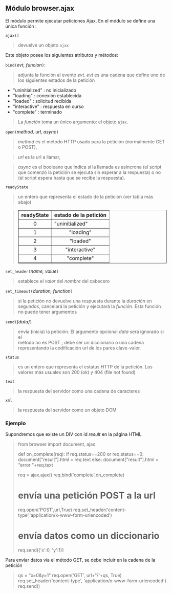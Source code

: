 Módulo **browser.ajax**
-----------------------

El módulo permite ejecutar peticiones Ajax. En el módulo se define una única función :

`ajax()`

> devuelve un objeto `ajax`

Este objeto posee los siguientes atributos y métodos:

`bind(`_evt, funcion_`)`:
> adjunta la función al evento *evt*. *evt* es una cadena que define uno de los siguientes estados
de la petición

- "uninitialized" : no inicializado
- "loading" : conexión establecida
- "loaded" : solicitud recibida
- "interactive" : respuesta en curso
- "complete" : terminado

> La _función_ toma un único argumento: el objeto `ajax`.

`open(`_method, url, async_`)`
> _method_ es el método HTTP usado para la petición (normalmente GET o POST), 

> _url_ es la url a llamar, 

> _async_ es el booleano que indica si la llamada es asíncrona (el
> script que comenzó la petición se ejecuta sin esperar a la 
> respuesta) o no (el script espera hasta que se recibe la respuesta).

`readyState`
> un entero que representa el estado de la petición (ver tabla más abajo)

<blockquote>
<table cellspacing=0 cellpadding=4 border=1>
<tr><th>
readyState
</th><th>
estado de la petición
</th></tr>
<tr><td align="center">0</td><td>"uninitialized"</td></tr>
<tr><td align="center">1</td><td align="center">"loading"</td></tr>
<tr><td align="center">2</td><td align="center">"loaded"</td></tr>
<tr><td align="center">3</td><td align="center">"interactive"</td></tr>
<tr><td align="center">4</td><td align="center">"complete"</td></tr>
</table>
</blockquote>

`set_header(`_name, value_`)`
> establece el _valor_ del _nombre_ del cabecero

`set_timeout(`_duration, function_`)`
> si la petición no devuelve una respuesta durante la _duración_ en segundos, cancelará la petición y ejecutará la _función_. Esta función no puede tener argumentos

`send(`_[data]_`)`
> envía (inicia) la petición. El argumento opcional _data_ será ignorado si el  
> método no es POST ; debe ser un diccionario o una cadena representando la codificación url
> de los pares clave-valor.

`status`
> es un entero que representa el estatus HTTP de la petición. Los valores más usuales son 200 (ok) y 404 (file not found)

`text`
> la respuesta del servidor como una cadena de caracteres

`xml`
> la respuesta del servidor como un objeto DOM

### Ejemplo

Supondremos que existe un DIV con id _result_ en la página HTML

>    from browser import document, ajax
>
>    def on_complete(req):
>        if req.status==200 or req.status==0:
>            document["result"].html = req.text
>        else:
>            document["result"].html = "error "+req.text
>    
>    req = ajax.ajax()
>    req.bind('complete',on_complete)
>    # envía una petición POST a la url
>    req.open('POST',url,True)
>    req.set_header('content-type','application/x-www-form-urlencoded')
>    # envía datos como un diccionario
>    req.send({'x':0, 'y':1})

Para envíar datos via el método GET, se debe incluir en la cadena de la petición

>    qs = "x=0&y=1"
>    req.open('GET', url+'?'+qs, True)
>    req.set_header('content-type', 'application/x-www-form-urlencoded')
>    req.send()
